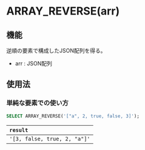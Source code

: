 # ARRAY_REVERSE(arr)

## 機能

逆順の要素で構成したJSON配列を得る。

- arr : JSON配列
  
## 使用法

### 単純な要素での使い方

```SQL
SELECT ARRAY_REVERSE('["a", 2, true, false, 3]');
```

| `result` |
|:--|
| `'[3, false, true, 2, "a"]'` |
